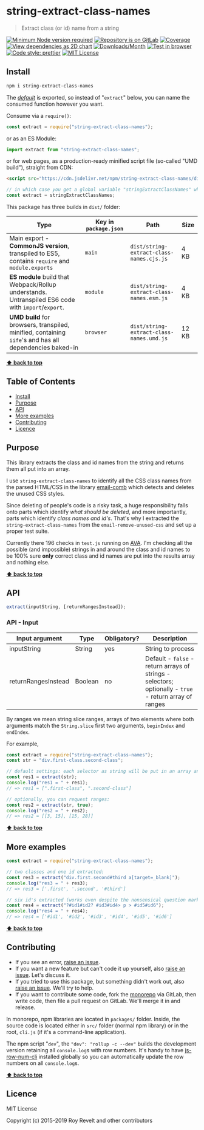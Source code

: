 # string-extract-class-names

> Extract class (or id) name from a string

[![Minimum Node version required][node-img]][node-url]
[![Repository is on GitLab][gitlab-img]][gitlab-url]
[![Coverage][cov-img]][cov-url]
[![View dependencies as 2D chart][deps2d-img]][deps2d-url]
[![Downloads/Month][downloads-img]][downloads-url]
[![Test in browser][runkit-img]][runkit-url]
[![Code style: prettier][prettier-img]][prettier-url]
[![MIT License][license-img]][license-url]

## Install

```bash
npm i string-extract-class-names
```

The [_default_](https://exploringjs.com/es6/ch_modules.html#_default-exports-one-per-module) is exported, so instead of "`extract`" below, you can name the consumed function however you want.

Consume via a `require()`:

```js
const extract = require("string-extract-class-names");
```

or as an ES Module:

```js
import extract from "string-extract-class-names";
```

or for web pages, as a production-ready minified script file (so-called "UMD build"), straight from CDN:

```html
<script src="https://cdn.jsdelivr.net/npm/string-extract-class-names/dist/string-extract-class-names.umd.js"></script>
```

```js
// in which case you get a global variable "stringExtractClassNames" which you consume like this:
const extract = stringExtractClassNames;
```

This package has three builds in `dist/` folder:

| Type                                                                                                    | Key in `package.json` | Path                                     | Size  |
| ------------------------------------------------------------------------------------------------------- | --------------------- | ---------------------------------------- | ----- |
| Main export - **CommonJS version**, transpiled to ES5, contains `require` and `module.exports`          | `main`                | `dist/string-extract-class-names.cjs.js` | 4 KB  |
| **ES module** build that Webpack/Rollup understands. Untranspiled ES6 code with `import`/`export`.      | `module`              | `dist/string-extract-class-names.esm.js` | 4 KB  |
| **UMD build** for browsers, transpiled, minified, containing `iife`'s and has all dependencies baked-in | `browser`             | `dist/string-extract-class-names.umd.js` | 12 KB |

**[⬆ back to top](#)**

## Table of Contents

- [Install](#install)
- [Purpose](#purpose)
- [API](#api)
- [More examples](#more-examples)
- [Contributing](#contributing)
- [Licence](#licence)

## Purpose

This library extracts the class and id names from the string and returns them all put into an array.

I use `string-extract-class-names` to identify all the CSS class names from the parsed HTML/CSS in the library [email-comb](https://gitlab.com/codsen/codsen/tree/master/packages/email-comb) which detects and deletes the unused CSS styles.

Since deleting of people's code is a risky task, a huge responsibility falls onto parts which identify _what should be deleted_, and more importantly, parts which identify _class names and id's_. That's why I extracted the `string-extract-class-names` from the `email-remove-unused-css` and set up a proper test suite.

Currently there 196 checks in `test.js` running on [AVA](https://github.com/avajs/ava). I'm checking all the possible (and impossible) strings in and around the class and id names to be 100% sure **only** correct class and id names are put into the results array and nothing else.

**[⬆ back to top](#)**

## API

```js
extract(inputString, [returnRangesInstead]);
```

### API - Input

| Input argument      | Type    | Obligatory? | Description                                                                                            |
| ------------------- | ------- | ----------- | ------------------------------------------------------------------------------------------------------ |
| inputString         | String  | yes         | String to process                                                                                      |
| returnRangesInstead | Boolean | no          | Default - `false` - return arrays of strings - selectors; optionally - `true` - return array of ranges |

By ranges we mean string slice ranges, arrays of two elements where both arguments match the `String.slice` first two arguments, `beginIndex` and `endIndex`.

For example,

```js
const extract = require("string-extract-class-names");
const str = "div.first-class.second-class";

// default settings: each selector as string will be put in an array and returned:
const res1 = extract(str);
console.log("res1 = " + res1);
// => res1 = [".first-class", ".second-class"]

// optionally, you can request ranges:
const res2 = extract(str, true);
console.log("res2 = " + res2);
// => res2 = [[3, 15], [15, 28]]
```

**[⬆ back to top](#)**

## More examples

```js
const extract = require("string-extract-class-names");

// two classes and one id extracted:
const res3 = extract("div.first.second#third a[target=_blank]");
console.log("res3 = " + res3);
// => res3 = ['.first', '.second', '#third']

// six id's extracted (works even despite the nonsensical question mark characters):
const res4 = extract("?#id1#id2? #id3#id4> p > #id5#id6");
console.log("res4 = " + res4);
// => res4 = ['#id1', '#id2', '#id3', '#id4', '#id5', '#id6']
```

**[⬆ back to top](#)**

## Contributing

- If you see an error, [raise an issue](<https://gitlab.com/codsen/codsen/issues/new?issue[title]=string-extract-class-names%20package%20-%20put%20title%20here&issue[description]=**Which%20package%20is%20this%20issue%20for**%3A%20%0Astring-extract-class-names%0A%0A**Describe%20the%20issue%20(if%20necessary)**%3A%20%0A%0A%0A%2Fassign%20%40revelt>).
- If you want a new feature but can't code it up yourself, also [raise an issue](<https://gitlab.com/codsen/codsen/issues/new?issue[title]=string-extract-class-names%20package%20-%20put%20title%20here&issue[description]=**Which%20package%20is%20this%20issue%20for**%3A%20%0Astring-extract-class-names%0A%0A**Describe%20the%20issue%20(if%20necessary)**%3A%20%0A%0A%0A%2Fassign%20%40revelt>). Let's discuss it.
- If you tried to use this package, but something didn't work out, also [raise an issue](<https://gitlab.com/codsen/codsen/issues/new?issue[title]=string-extract-class-names%20package%20-%20put%20title%20here&issue[description]=**Which%20package%20is%20this%20issue%20for**%3A%20%0Astring-extract-class-names%0A%0A**Describe%20the%20issue%20(if%20necessary)**%3A%20%0A%0A%0A%2Fassign%20%40revelt>). We'll try to help.
- If you want to contribute some code, fork the [monorepo](https://gitlab.com/codsen/codsen/) via GitLab, then write code, then file a pull request on GitLab. We'll merge it in and release.

In monorepo, npm libraries are located in `packages/` folder. Inside, the source code is located either in `src/` folder (normal npm library) or in the root, `cli.js` (if it's a command-line application).

The npm script "`dev`", the `"dev": "rollup -c --dev"` builds the development version retaining all `console.log`s with row numbers. It's handy to have [js-row-num-cli](https://www.npmjs.com/package/js-row-num-cli) installed globally so you can automatically update the row numbers on all `console.log`s.

**[⬆ back to top](#)**

## Licence

MIT License

Copyright (c) 2015-2019 Roy Revelt and other contributors

[node-img]: https://img.shields.io/node/v/string-extract-class-names.svg?style=flat-square&label=works%20on%20node
[node-url]: https://www.npmjs.com/package/string-extract-class-names
[gitlab-img]: https://img.shields.io/badge/repo-on%20GitLab-brightgreen.svg?style=flat-square
[gitlab-url]: https://gitlab.com/codsen/codsen/tree/master/packages/string-extract-class-names
[cov-img]: https://img.shields.io/badge/coverage-96.08%25-brightgreen.svg?style=flat-square
[cov-url]: https://gitlab.com/codsen/codsen/tree/master/packages/string-extract-class-names
[deps2d-img]: https://img.shields.io/badge/deps%20in%202D-see_here-08f0fd.svg?style=flat-square
[deps2d-url]: http://npm.anvaka.com/#/view/2d/string-extract-class-names
[downloads-img]: https://img.shields.io/npm/dm/string-extract-class-names.svg?style=flat-square
[downloads-url]: https://npmcharts.com/compare/string-extract-class-names
[runkit-img]: https://img.shields.io/badge/runkit-test_in_browser-a853ff.svg?style=flat-square
[runkit-url]: https://npm.runkit.com/string-extract-class-names
[prettier-img]: https://img.shields.io/badge/code_style-prettier-ff69b4.svg?style=flat-square
[prettier-url]: https://prettier.io
[license-img]: https://img.shields.io/badge/licence-MIT-51c838.svg?style=flat-square
[license-url]: https://gitlab.com/codsen/codsen/blob/master/LICENSE
